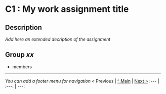 # C1 : My work assignment title

## Description
_Add here an extended decription of the assignment_


## Group _xx_

* members



---
_You can add a footer menu for navigation_ 
< Previous | [^ Main](https://github.com/exemploTrabalho/report) | [Next >](c2.md)
:--- | :---: | ---: 
